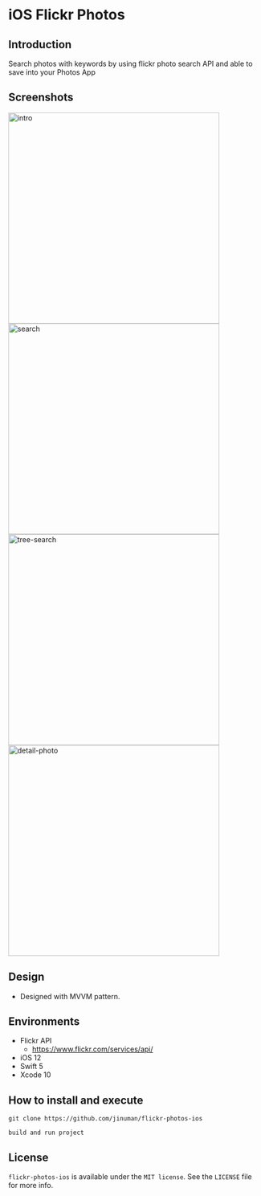 # iOS Flickr Photos

## Introduction
Search photos with keywords by using flickr photo search API and able to save into your Photos App

## Screenshots
<div>
	<img width="420" alt="intro" src="https://user-images.githubusercontent.com/26243835/47964428-5ec06100-e07d-11e8-8be2-beb72adc0643.png">
	<img width="420" alt="search" src="https://user-images.githubusercontent.com/26243835/47964420-2fa9ef80-e07d-11e8-8159-e4e7df0933ef.png">
	<br>
	<img width="420" alt="tree-search" src="https://user-images.githubusercontent.com/26243835/47964918-a0eca100-e083-11e8-81c6-c2ba6add9ce7.png">
	<img width="420" alt="detail-photo" src="https://user-images.githubusercontent.com/26243835/47964922-a5b15500-e083-11e8-9410-c2fe30f08843.png">
</div>

## Design

- Designed with MVVM pattern.

## Environments

- Flickr API
	- https://www.flickr.com/services/api/  
- iOS 12
- Swift 5
- Xcode 10

## How to install and execute
```
git clone https://github.com/jinuman/flickr-photos-ios

build and run project
```

## License
`flickr-photos-ios` is available under the `MIT license`. 
See the `LICENSE` file for more info.